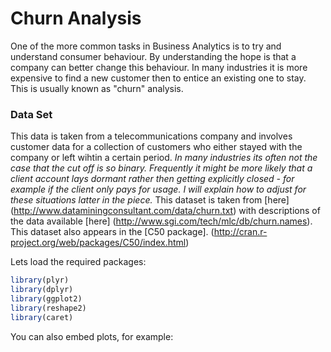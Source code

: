 Churn Analysis
========================================================

One of the more common tasks in Business Analytics is to try and understand consumer behaviour. By understanding the hope is that a company can better change this behaviour. In many industries it is more expensive to find a new customer then to entice an existing one to stay. This is usually known as "churn" analysis.

### Data Set

This data is taken from a telecommunications company and involves customer data for a collection of customers who either stayed with the company or left wihtin a certain period. <i>In many industries its often not the case that the cut off is so binary. Frequently it might be more likely that a client account lays dormant rather then getting explicitly closed - for example if the client only pays for usage. I will explain how to adjust for these situations latter in the piece.</i> This dataset is taken from [here] (http://www.dataminingconsultant.com/data/churn.txt) with descriptions of the data available [here] (http://www.sgi.com/tech/mlc/db/churn.names). This dataset also appears in the [C50 package]. (http://cran.r-project.org/web/packages/C50/index.html)

Lets load the required packages:


```r
library(plyr)
library(dplyr)
library(ggplot2)
library(reshape2)
library(caret)
```

You can also embed plots, for example:



